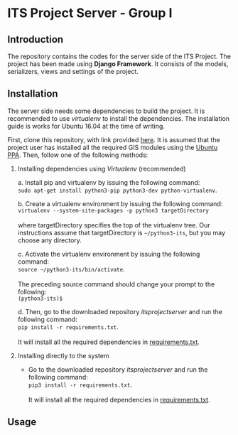 # ITS Project Server - Group I

## Introduction

The repository contains the codes for the server side of the ITS Project. The project has been made using **Django Framework**. It consists of the models, serializers, views and settings of the project. 

## Installation

The server side needs some dependencies to build the project. It is recommended to use _virtualenv_ to install the dependencies. The installation guide is works for Ubuntu 16.04 at the time of writing.

First, clone this repository, with link provided [here](https://github.com/vaishnavm217/itsprojectserver.git). It is assumed that the project user has installed all the required GIS modules using the [Ubuntu PPA](https://launchpad.net/~ubuntugis/+archive/ubuntu/ppa). Then, follow one of the following methods:

1. Installing dependencies using _Virtualenv_ (recommended)

    a. Install pip and virtualenv by issuing the following command: <br>
        ```sudo apt-get install python3-pip python3-dev python-virtualenv```.
    
    b. Create a virtualenv environment by issuing the following command: <br>
          ```virtualenv --system-site-packages -p python3 targetDirectory``` <br> <br> where targetDirectory specifies the top of the virtualenv tree. Our instructions assume that targetDirectory is ```~/python3-its```, but you may choose any directory.
          
    c. Activate the virtualenv environment by issuing the following command: <br>
          ```source ~/python3-its/bin/activate```. <br><br> The preceding source command should change your prompt to the following:<br>
          ```(python3-its)$ ```
          
    d. Then, go to the downloaded repository _itsprojectserver_ and run the following command: <br>
        ```pip install -r requirements.txt```. <br><br> It will install all the required dependencies in [requirements.txt](https://github.com/vaishnavm217/itsprojectserver/blob/master/requirements.txt).
  
2. Installing directly to the system
    
    - Go to the downloaded repository _itsprojectserver_ and run the following command: <br>
        ```pip3 install -r requirements.txt```. <br><br> It will install all the required dependencies in [requirements.txt](https://github.com/vaishnavm217/itsprojectserver/blob/master/requirements.txt).
        
## Usage


    
    
